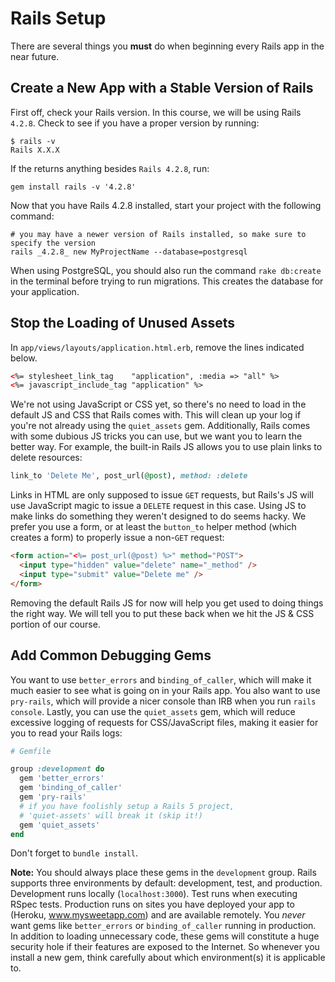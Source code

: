 # Rails Setup

There are several things you **must** do when beginning every Rails app in the near future.

## Create a New App with a Stable Version of Rails

First off, check your Rails version. In this course, we will be using Rails `4.2.8`. Check to see if you have a proper version by running:

```
$ rails -v
Rails X.X.X
```

If the returns anything besides `Rails 4.2.8`, run:

```
gem install rails -v '4.2.8'
```

Now that you have Rails 4.2.8 installed, start your project with the following command:

```
# you may have a newer version of Rails installed, so make sure to specify the version
rails _4.2.8_ new MyProjectName --database=postgresql
```

When using PostgreSQL, you should also run the command `rake db:create` in the terminal before trying to run migrations.  This creates the database for your application.

[setting-up-postgresql]: ../../sql/readings/first-rails-project.md#postgres

## Stop the Loading of Unused Assets

In `app/views/layouts/application.html.erb`, remove the lines indicated below.

```html
<%= stylesheet_link_tag    "application", :media => "all" %>
<%= javascript_include_tag "application" %>
```

We're not using JavaScript or CSS yet, so there's no need to load in the default JS and CSS that Rails comes with. This will clean up your log if you're not already using the `quiet_assets` gem. Additionally, Rails comes with some dubious JS tricks you can use, but we want you to learn the better way. For example, the built-in Rails JS allows you to use plain links to delete resources:

```ruby
link_to 'Delete Me', post_url(@post), method: :delete
```

Links in HTML are only supposed to issue `GET` requests, but Rails's JS will use JavaScript magic to issue a `DELETE` request in this case. Using JS to make links do something they weren't designed to do seems hacky. We prefer you use a form, or at least the `button_to` helper method (which creates a form) to properly issue a non-`GET` request:

```html
<form action="<%= post_url(@post) %>" method="POST">
  <input type="hidden" value="delete" name="_method" />
  <input type="submit" value="Delete me" />
</form>
```

Removing the default Rails JS for now will help you get used to doing things the right way. We will tell you to put these back when we hit the JS & CSS portion of our course.

## Add Common Debugging Gems

You want to use `better_errors` and `binding_of_caller`, which will make it much easier to see what is going on in your Rails app. You also want to use `pry-rails`, which will provide a nicer console than IRB when you run `rails console`. Lastly, you can use the `quiet_assets` gem, which will reduce excessive logging of requests for CSS/JavaScript files, making it easier for you to read your Rails logs:

```ruby
# Gemfile

group :development do
  gem 'better_errors'
  gem 'binding_of_caller'
  gem 'pry-rails'
  # if you have foolishly setup a Rails 5 project, 
  # 'quiet-assets' will break it (skip it!)
  gem 'quiet_assets' 
end
```

Don't forget to `bundle install`.

**Note:** You should always place these gems in the `development` group. Rails supports three environments by default: development, test, and production. Development runs locally (`localhost:3000`). Test runs when executing RSpec tests. Production runs on sites you have deployed your app to (Heroku, www.mysweetapp.com) and are available remotely. You *never* want gems like `better_errors` or `binding_of_caller` running in production. In addition to loading unnecessary code, these gems will constitute a huge security hole if their features are exposed to the Internet. So whenever you install a new gem, think carefully about which environment(s) it is applicable to.
